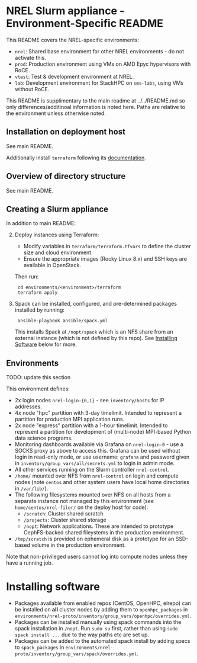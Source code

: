 # NREL Slurm appliance - Environment-Specific README

This README covers the NREL-specific environments:
   - `nrel`: Shared base environment for other NREL environments - do not activate this.
   - `prod`: Production environment using VMs on AMD Epyc hypervisors with RoCE.
   - `vtest`: Test & development environment at NREL.
   - `lab`: Development environment for StackHPC on `sms-labs`, using VMs without RoCE.

This README is supplimentary to the main readme at ../../README.md so only differences/additinoal information is noted here. Paths are relative to the environment unless otherwise noted.

## Installation on deployment host
See main README.

Additionally install `terraform` following its [documentation](https://learn.hashicorp.com/tutorials/terraform/install-cli).

## Overview of directory structure
See main README.

## Creating a Slurm appliance

In addition to main README:

2. Deploy instances using Terraform:

   - Modify variables in `terraform/terraform.tfvars` to define the cluster size and cloud environment.
   - Ensure the appropriate images (Rocky Linux 8.x) and SSH keys are available in OpenStack.
   
   Then run:

        cd environments/<environment>/terraform
        terraform apply

6. Spack can be installed, configured, and pre-determined packages installed by running:

        ansible-playbook ansible/spack.yml

   This installs Spack at `/nopt/spack` which is an NFS share from an external instance (which is not defined by this repo). See [Installing Software](#Installing-Software) below for more.

## Environments

TODO: update this section

This environment defines:

- 2x login nodes `nrel-login-{0,1}` - see `inventory/hosts` for IP addresses.
- 4x node "hpc" partition with 3-day timelimit. Intended to represent a partition for production MPI application runs.
- 2x node "express" partition with a 1-hour timelimit. Intended to represent a partition for development of (multi-node) MPI-based Python data science programs.
- Monitoring dashboards available via Grafana on `nrel-login-0` - use a SOCKS proxy as above to access this. Grafana can be used without login in read-only mode, or use username: `grafana` and password given in `inventory/group_vars/all/secrets.yml` to login in admin mode.
- All other services running on the Slurm controller `nrel-control`.
- `/home/` mounted over NFS from `nrel-control` on login and compute nodes (note `centos` and other system users have local home directories in `/var/lib/`).
- The following filesystems mounted over NFS on all hosts from a separate instance not managed by this environment (see `home/centos/nrel-filer/` on the deploy host for code):
    - `/scratch`: Cluster shared scratch
    - `/projects`: Cluster shared storage
    - `/nopt`: Network applications.
   These are intended to prototype CephFS-backed shared fileystems in the production environment.
- `/tmp/scratch` is provided on ephemeral disk as a prototype for an SSD-based volume in the production environment.

Note that non-privileged users cannot log into compute nodes unless they have a running job.

# Installing software

- Packages available from enabled repos (CentOS, OpenHPC, elrepo) can be installed on **all** cluster nodes by adding them to `openhpc_packages` in `environments/nrel-proto/inventory/group_vars/openhpc/overrides.yml`.
- Packages can be installed manually using spack commands into the spack installation in `/nopt`. Run `sudo su` first, rather than using `sudo spack install ...` due to the way paths etc are set up.
- Packages can be added to the automated spack install by adding specs to `spack_packages` in `environments/nrel-proto/inventory/group_vars/spack/overrides.yml`.
